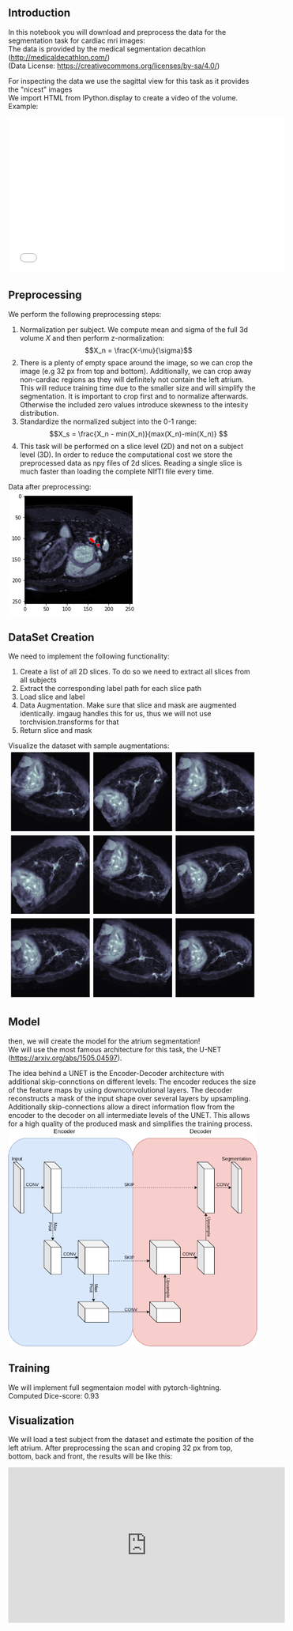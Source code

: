 ## Introduction
In this notebook you will download and preprocess the data for the segmentation task for cardiac mri images:<br />
The data is provided by the medical segmentation decathlon (http://medicaldecathlon.com/)<br /> (Data License: https://creativecommons.org/licenses/by-sa/4.0/)<br />

For inspecting the data we use the sagittal view for this task as it provides the "nicest" images<br />
We import HTML from IPython.display to create a video of the volume. Example: <br/>
<iframe width="560" height="315"
src="[https://www.youtube.com/watch?v=XFNRDCwiJcw" 
frameborder="0" 
allow="accelerometer; autoplay; encrypted-media; gyroscope; picture-in-picture" 
allowfullscreen></iframe>
<!-- [![IMAGE ALT TEXT HERE](https://i9.ytimg.com/vi_webp/XFNRDCwiJcw/mqdefault.webp?sqp=CMjq_pQG&rs=AOn4CLDmOlVOb6iypCnxtFsgwW7xtK_UvQ)](https://www.youtube.com/watch?v=XFNRDCwiJcw) -->

## Preprocessing
We perform the following preprocessing steps:

1. Normalization per subject. We compute mean and sigma of the full 3d volume $X$ and then perform z-normalization:
$$X_n = \frac{X-\mu}{\sigma}$$
2. There is a plenty of empty space around the image, so we can crop the image (e.g 32 px from top and bottom). Additionally, we can crop away non-cardiac regions as they will definitely not contain the left atrium. This will  reduce training time due to the smaller size and will simplify the segmentation. It is important to crop first and to normalize afterwards. Otherwise the included zero values introduce skewness to the intesity distribution.
3. Standardize the normalized subject into the 0-1 range:
$$X_s = \frac{X_n - min(X_n)}{max(X_n)-min(X_n)} $$
4. This task will be performed on a slice level (2D) and not on a subject level (3D). In order to reduce the computational cost we store the preprocessed data as npy files of 2d slices. Reading a single slice is much faster than loading the complete NIfTI file every time.

Data after preprocessing: <br/> ![alt text](https://github.com/fshnkarimi/Atrium-Segmentation/blob/main/Images/images_2.png?raw=true)

## DataSet Creation
We need to implement the following functionality:
1. Create a list of all 2D slices. To do so we need to extract all slices from all subjects
2. Extract the corresponding label path for each slice path
3. Load slice and label
4. Data Augmentation. Make sure that slice and mask are augmented identically. imgaug handles this for us, thus we will not use torchvision.transforms for that
5. Return slice and mask

Visualize the dataset with sample augmentations: <br/>
![alt text](https://github.com/fshnkarimi/Atrium-Segmentation/blob/main/Images/images_3.png?raw=true)

## Model
then, we will create the model for the atrium segmentation! <br />
We will use the most famous architecture for this task, the U-NET (https://arxiv.org/abs/1505.04597). <br/>

The idea behind a UNET is the Encoder-Decoder architecture with additional skip-connctions on different levels:
The encoder reduces the size of the feature maps by using downconvolutional layers.
The decoder reconstructs a mask of the input shape over several layers by upsampling.
Additionally skip-connections allow a direct information flow from the encoder to the decoder on all intermediate levels of the UNET.
This allows for a high quality of the produced mask and simplifies the training process.<br />
![alt text](https://github.com/fshnkarimi/Atrium-Segmentation/blob/main/Images/unet.png?raw=true)

## Training
We will implement full segmentaion model with pytorch-lightning.
Computed Dice-score: 0.93

## Visualization
We will load a test subject from the dataset and estimate the position of the left atrium.
After preprocessing the scan and croping 32 px from top, bottom, back and front, the results will be like this: <br/>
<iframe width="560" height="315" src="https://www.youtube.com/embed/fo78Vj9YUXw" title="YouTube video player" frameborder="0" allow="accelerometer; autoplay; clipboard-write; encrypted-media; gyroscope; picture-in-picture" allowfullscreen></iframe>
<!-- [![IMAGE ALT TEXT HERE](https://i9.ytimg.com/vi_webp/fo78Vj9YUXw/mqdefault.webp?sqp=CMjq_pQG&rs=AOn4CLAEHWNPNVSieYIG7-SBOcTD-M9nLw)](https://www.youtube.com/watch?v=fo78Vj9YUXw) -->

